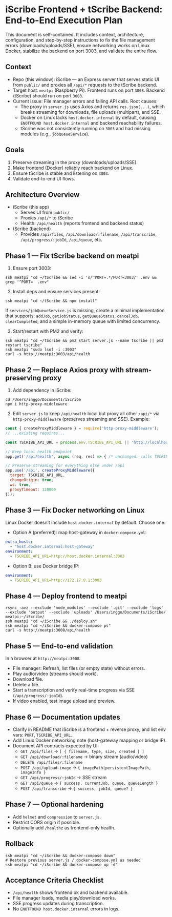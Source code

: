 # iScribe Frontend + tScribe Backend: End-to-End Execution Plan

This document is self-contained. It includes context, architecture, configuration, and step-by-step instructions to fix the file management errors (downloads/uploads/SSE), ensure networking works on Linux Docker, stabilize the backend on port 3003, and validate the entire flow.

## Context

- Repo (this window): iScribe — an Express server that serves static UI from `public/` and proxies all `/api/*` requests to the tScribe backend.
- Target host: `meatpi` (Raspberry Pi). Frontend runs on port `3008`. Backend (tScribe) should run on port `3003`.
- Current issue: File manager errors and failing API calls. Root causes:
  - The proxy in `server.js` uses Axios and returns `res.json(...)`, which breaks streaming for downloads, file uploads (multipart), and SSE.
  - Docker on Linux lacks `host.docker.internal` by default, causing `ENOTFOUND host.docker.internal` and backend reachability failures.
  - tScribe was not consistently running on `3003` and had missing modules (e.g., `jobQueueService`).

## Goals

1) Preserve streaming in the proxy (downloads/uploads/SSE).  
2) Make frontend (Docker) reliably reach backend on Linux.  
3) Ensure tScribe is stable and listening on `3003`.  
4) Validate end-to-end UI flows.

## Architecture Overview

- iScribe (this app)
  - Serves UI from `public/`
  - Proxies `/api/*` to tScribe
  - Health: `/api/health` (reports frontend and backend status)
- tScribe (backend)
  - Provides `/api/files`, `/api/download/:filename`, `/api/transcribe`, `/api/progress/:jobId`, `/api/queue`, etc.

## Phase 1 — Fix tScribe backend on meatpi

1. Ensure port 3003:
```
ssh meatpi "cd ~/tScribe && sed -i 's/^PORT=.*/PORT=3003/' .env && grep '^PORT=' .env"
```

2. Install deps and ensure services present:
```
ssh meatpi "cd ~/tScribe && npm install"
```
If `services/jobQueueService.js` is missing, create a minimal implementation that supports: `addJob`, `getJobStatus`, `getQueueStatus`, `cancelJob`, `clearCompleted`, and a simple in-memory queue with limited concurrency.

3. Start/restart with PM2 and verify:
```
ssh meatpi "cd ~/tScribe && pm2 start server.js --name tscribe || pm2 restart tscribe"
ssh meatpi "sudo lsof -i :3003"
curl -s http://meatpi:3003/api/health
```

## Phase 2 — Replace Axios proxy with stream-preserving proxy

1. Add dependency in iScribe:
```
cd /Users/inggo/Documents/iScribe
npm i http-proxy-middleware
```

2. Edit `server.js` to keep `/api/health` local but proxy all other `/api/*` via `http-proxy-middleware` (preserves streaming and SSE). Example:

```javascript
const { createProxyMiddleware } = require('http-proxy-middleware');
// ...existing requires...

const TSCRIBE_API_URL = process.env.TSCRIBE_API_URL || 'http://localhost:3003';

// Keep local health endpoint
app.get('/api/health', async (req, res) => { /* unchanged; calls TSCRIBE_API_URL/ api/health with axios */ });

// Preserve streaming for everything else under /api
app.use('/api', createProxyMiddleware({
  target: TSCRIBE_API_URL,
  changeOrigin: true,
  ws: true,
  proxyTimeout: 120000
}));
```

## Phase 3 — Fix Docker networking on Linux

Linux Docker doesn’t include `host.docker.internal` by default. Choose one:

- Option A (preferred): map host-gateway in `docker-compose.yml`:
```yaml
extra_hosts:
  - "host.docker.internal:host-gateway"
environment:
  - TSCRIBE_API_URL=http://host.docker.internal:3003
```

- Option B: use Docker bridge IP:
```yaml
environment:
  - TSCRIBE_API_URL=http://172.17.0.1:3003
```

## Phase 4 — Deploy frontend to meatpi

```
rsync -avz --exclude 'node_modules' --exclude '.git' --exclude 'logs' --exclude 'output' --exclude 'uploads' /Users/inggo/Documents/iScribe/ meatpi:~/iScribe/
ssh meatpi "cd ~/iScribe && ./deploy.sh"
ssh meatpi "cd ~/iScribe && docker-compose ps"
curl -s http://meatpi:3008/api/health
```

## Phase 5 — End-to-end validation

In a browser at `http://meatpi:3008`:
- File manager: Refresh, list files (or empty state) without errors.
- Play audio/video (streams should work).
- Download file.
- Delete a file.
- Start a transcription and verify real-time progress via SSE (`/api/progress/:jobId`).
- If video enabled, test image upload and preview.

## Phase 6 — Documentation updates

- Clarify in README that iScribe is a frontend + reverse proxy, and list env vars: `PORT`, `TSCRIBE_API_URL`.
- Add Linux Docker networking note (host-gateway mapping or bridge IP).
- Document API contracts expected by UI:
  - `GET /api/files` → `[ { filename, type, size, created } ]`
  - `GET /api/download/:filename` → binary stream (audio/video)
  - `DELETE /api/files/:filename`
  - `POST /api/upload-image` → `{ imagePath|persistentImagePath, imageInfo }`
  - `GET /api/progress/:jobId` → SSE stream
  - `GET /api/queue` → `{ success, currentJob, queue, queueLength }`
  - `POST /api/transcribe` → `{ success, jobId, queue? }`

## Phase 7 — Optional hardening

- Add `helmet` and `compression` to `server.js`.
- Restrict CORS origin if possible.
- Optionally add `/healthz` as frontend-only health.

## Rollback

```
ssh meatpi "cd ~/iScribe && docker-compose down"
# Restore previous server.js / docker-compose.yml as needed
ssh meatpi "cd ~/iScribe && docker-compose up -d"
```

## Acceptance Criteria Checklist

- `/api/health` shows frontend ok and backend available.  
- File manager loads, media play/download works.  
- SSE progress updates during transcription.  
- No `ENOTFOUND host.docker.internal` errors in logs.  


